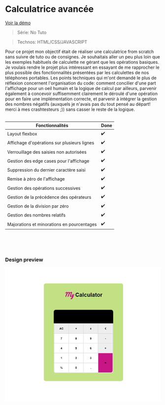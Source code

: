 # Calculatrice avancée

[Voir la démo](https://virginiebouvarel.github.io/calculator/)

> Série: No Tuto

> Technos: HTML/CSS/JAVASCRIPT

Pour ce projet mon objectif était de réaliser une calculatrice from scratch sans suivre de tuto ou de consignes. 
Je souhaitais aller un peu plus loin que les exemples habituels de calculette ne gérant que les opérations basiques. 
Je voulais rendre le projet plus intéressant en essayant de me rapprocher le plus possible des fonctionnalités présentées par les calculettes de nos téléphones portables.
Les points techniques qui m'ont demandé le plus de réflexion concernent l'organisation du code: comment concilier d'une part l'affichage pour un oeil humain et la logique de calcul par ailleurs, parvenir également à concevoir suffisemment clairement le déroulé d'une opération pour en faire une implémentation correcte, et parvenir à intégrer la gestion des nombres négatifs (auxquels je n'avais pas du tout pensé au départ! merci à mes crashtesteurs ;)) sans casser le reste de la logique.<br><br>

Fonctionnalités | Done
----------------|------
Layout flexbox |✔️
Affichage d'opérations sur plusieurs lignes | ✔️
Verrouillage des saisies non autorisées | ✔️
Gestion des edge cases pour l'affichage | ✔️
Suppression du dernier caractère saisi | ✔️
Remise à zéro de l'affichage | ✔️
Gestion des opérations successives | ✔️
Gestion de la précédence des opérateurs | ✔️
Gestion de la division par zéro | ✔️
Gestion des nombres relatifs | ✔️
Majorations et minorations en pourcentages | ✔️  
<br><br><br>

### Design preview

![Design preview for this project ](./src/preview.png)





